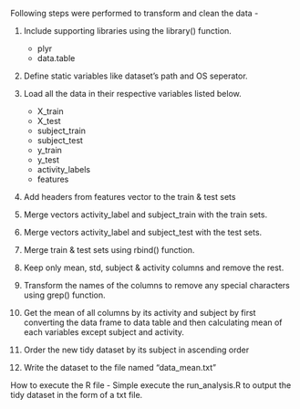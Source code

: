 Following steps were performed to transform and clean the data -

1. Include supporting libraries using the library() function.
	- plyr
	- data.table

2. Define static variables like dataset’s path and OS seperator.
 	
3. Load all the data in their respective variables listed below.
	- X_train
	- X_test
	- subject_train
	- subject_test
	- y_train
	- y_test
	- activity_labels
	- features
	
4. Add headers from features vector to the train & test sets

5. Merge vectors activity_label and subject_train with the train sets.

6. Merge vectors activity_label and subject_test with the test sets.

7. Merge train & test sets using rbind() function.

8. Keep only mean, std, subject & activity columns and remove the rest.

9. Transform the names of the columns to remove any special characters using grep() function.

10. Get the mean of all columns by its activity and subject by first converting the data frame to data table and then calculating mean of each variables except subject and activity.

8. Order the new tidy dataset by its subject in ascending order

9. Write the dataset to the file named “data_mean.txt”


How to execute the R file -
Simple execute the run_analysis.R to output the tidy dataset in the form of a txt file.
